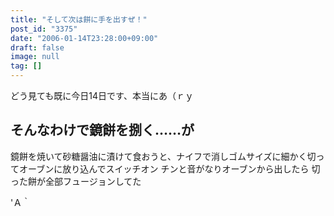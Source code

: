 ```yaml
---
title: "そして次は餅に手を出すぜ！"
post_id: "3375"
date: "2006-01-14T23:28:00+09:00"
draft: false
image: null
tag: []
---
```



どう見ても既に今日14日です、本当にあ（ｒｙ
## そんなわけで鏡餅を捌く……が
鏡餅を焼いて砂糖醤油に漬けて食おうと、ナイフで消しゴムサイズに細かく切ってオーブンに放り込んでスイッチオン チンと音がなりオーブンから出したら 切った餅が全部フュージョンしてた

'Ａ｀

